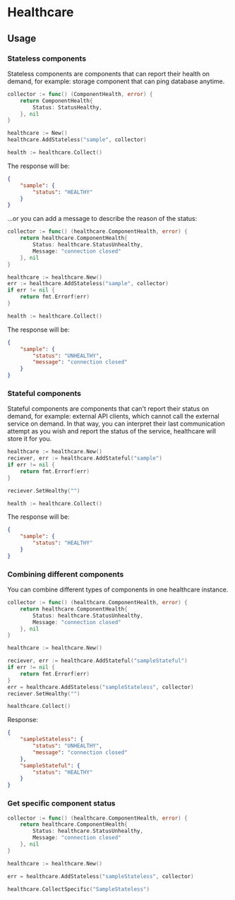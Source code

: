 # Healthcare

## Usage
### Stateless components
Stateless components are components that can report their health on demand, for example: 
storage component that can ping database anytime.
```go
collector := func() (ComponentHealth, error) {
    return ComponentHealth{
        Status: StatusHealthy,
    }, nil
}

healthcare := New()
healthcare.AddStateless("sample", collector)

health := healthcare.Collect()
```

The response will be:

```json
{
    "sample": {
        "status": "HEALTHY"
    }
}
```

...or you can add a message to describe the reason of the status:

```go
collector := func() (healthcare.ComponentHealth, error) {
    return healthcare.ComponentHealth{
        Status: healthcare.StatusUnhealthy,
        Message: "connection closed"
    }, nil
}

healthcare := healthcare.New()
err := healthcare.AddStateless("sample", collector)
if err != nil {
    return fmt.Errorf(err)
}

health := healthcare.Collect()
```

The response will be:

```json
{
    "sample": {
        "status": "UNHEALTHY",
        "message": "connection closed"
    }
}
```
### Stateful components
Stateful components are components that can't report their status on demand, for example: external API clients,
which cannot call the external service on demand. In that way, you can interpret their last communication attempt
as you wish and report the status of the service, healthcare will store it for you.

```go
healthcare := healthcare.New()
reciever, err := healthcare.AddStateful("sample")
if err != nil {
    return fmt.Errorf(err)
}

reciever.SetHealthy("")

health := healthcare.Collect()
```

The response will be:

```json
{
    "sample": {
        "status": "HEALTHY"
    }
}
```

### Combining different components
You can combine different types of components in one healthcare instance.

```go
collector := func() (healthcare.ComponentHealth, error) {
    return healthcare.ComponentHealth{
        Status: healthcare.StatusUnhealthy,
        Message: "connection closed"
    }, nil
}

healthcare := healthcare.New()

reciever, err := healthcare.AddStateful("sampleStateful")
if err != nil {
    return fmt.Errorf(err)
}
err = healthcare.AddStateless("sampleStateless", collector)
reciever.SetHealthy("")

healthcare.Collect()
```

Response: 
```json
{
    "sampleStateless": {
        "status": "UNHEALTHY",
        "message": "connection closed"
    },
    "sampleStateful": {
        "status": "HEALTHY"
    }
}
```

### Get specific component status
```go
collector := func() (healthcare.ComponentHealth, error) {
    return healthcare.ComponentHealth{
        Status: healthcare.StatusUnhealthy,
        Message: "connection closed"
    }, nil
}

healthcare := healthcare.New()

err = healthcare.AddStateless("sampleStateless", collector)

healthcare.CollectSpecific("SampleStateless")
```
